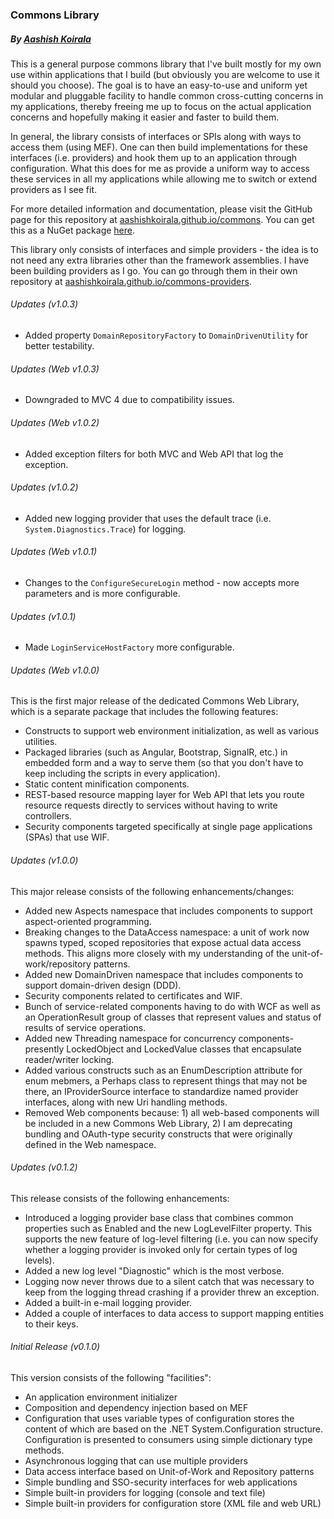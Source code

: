 ### Commons Library
##### By [Aashish Koirala](http://aashishkoirala.github.io)

This is a general purpose commons library that I've built mostly for my own use within applications that I build (but obviously you are welcome to use it should you choose). The goal is to have an easy-to-use and uniform yet modular and pluggable facility to handle common cross-cutting concerns in my applications, thereby freeing me up to focus on the actual application concerns and hopefully making it easier and faster to build them.

In general, the library consists of interfaces or SPIs along with ways to access them (using MEF). One can then build implementations for these interfaces (i.e. providers) and hook them up to an application through configuration. What this does for me as provide a uniform way to access these services in all my applications while allowing me to switch or extend providers as I see fit.

For more detailed information and documentation, please visit the GitHub page for this repository at [aashishkoirala.github.io/commons](http://aashishkoirala.github.io/commons). You can get this as a NuGet package [here](https://www.nuget.org/packages/AK.Commons/).

This library only consists of interfaces and simple providers - the idea is to not need any extra libraries other than the framework assemblies. I have been building providers as I go. You can go through them in their own repository at [aashishkoirala.github.io/commons-providers](http://aashishkoirala.github.io/commons-providers).

###### Updates (v1.0.3)

+ Added property `DomainRepositoryFactory` to `DomainDrivenUtility` for better testability.

###### Updates (Web v1.0.3)

+ Downgraded to MVC 4 due to compatibility issues.

###### Updates (Web v1.0.2)

+ Added exception filters for both MVC and Web API that log the exception.

###### Updates (v1.0.2)

+ Added new logging provider that uses the default trace (i.e. `System.Diagnostics.Trace`) for logging.

###### Updates (Web v1.0.1)

+ Changes to the `ConfigureSecureLogin` method - now accepts more parameters and is more configurable.

###### Updates (v1.0.1)

+ Made `LoginServiceHostFactory` more configurable.

###### Updates (Web v1.0.0)
This is the first major release of the dedicated Commons Web Library, which is a separate package that includes the following features:

+ Constructs to support web environment initialization, as well as various utilities.
+ Packaged libraries (such as Angular, Bootstrap, SignalR, etc.) in embedded form and a way to serve them (so that you don't have to keep including the scripts in every application).
+ Static content minification components.
+ REST-based resource mapping layer for Web API that lets you route resource requests directly to services without having to write controllers.
+ Security components targeted specifically at single page applications (SPAs) that use WIF.

###### Updates (v1.0.0)
This major release consists of the following enhancements/changes:

+ Added new Aspects namespace that includes components to support aspect-oriented programming.
+ Breaking changes to the DataAccess namespace: a unit of work now spawns typed, scoped repositories that expose actual data access methods. This aligns more closely with my understanding of the unit-of-work/repository patterns.
+ Added new DomainDriven namespace that includes components to support domain-driven design (DDD).
+ Security components related to certificates and WIF.
+ Bunch of service-related components having to do with WCF as well as an OperationResult group of classes that represent values and status of results of service operations.
+ Added new Threading namespace for concurrency components- presently LockedObject and LockedValue classes that encapsulate reader/writer locking.
+ Added various constructs such as an EnumDescription attribute for enum mebmers, a Perhaps class to represent things that may not be there, an IProviderSource interface to standardize named provider interfaces, along with new Uri handling methods.
+ Removed Web components because: 1) all web-based components will be included in a new Commons Web Library, 2) I am deprecating bundling and OAuth-type security constructs that were originally defined in the Web namespace.

###### Updates (v0.1.2)
This release consists of the following enhancements:

+ Introduced a logging provider base class that combines common properties such as Enabled and the new LogLevelFilter property. This supports the new feature of log-level filtering (i.e. you can now specify whether a logging provider is invoked only for certain types of log levels).
+ Added a new log level "Diagnostic" which is the most verbose. 
+ Logging now never throws due to a silent catch that was necessary to keep from the logging thread crashing if a provider threw an exception.
+ Added a built-in e-mail logging provider. 
+ Added a couple of interfaces to data access to support mapping entities to their keys.

###### Initial Release (v0.1.0)
This version consists of the following "facilities":

+ An application environment initializer
+ Composition and dependency injection based on MEF
+ Configuration that uses variable types of configuration stores the content of which are based on the .NET System.Configuration structure. Configuration is presented to consumers using simple dictionary type methods.
+ Asynchronous logging that can use multiple providers
+ Data access interface based on Unit-of-Work and Repository patterns
+ Simple bundling and SSO-security interfaces for web applications
+ Simple built-in providers for logging (console and text file)
+ Simple built-in providers for configuration store (XML file and web URL)
